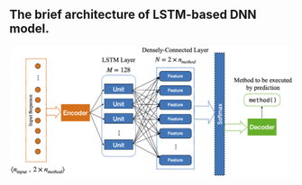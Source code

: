 ## The brief architecture of LSTM-based DNN model.
![The brief architecture of LSTM-based DNN model.](https://github.com/liminghao0914/PartFlow/blob/master/models/lstm_arch.png)

